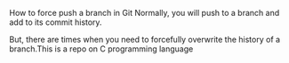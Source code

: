 How to force push a branch in Git
Normally, you will push to a branch and add to its commit history.

But, there are times when you need to forcefully overwrite the history of a branch.This is a repo on C programming language
